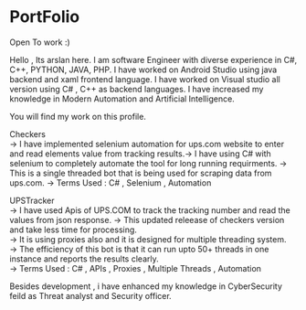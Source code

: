 # PortFolio

Open To work :) 

Hello , Its arslan here.
I am software Engineer with diverse experience in C#, C++, PYTHON, JAVA, PHP.
I have worked on Android Studio using java backend and xaml frontend language.
I have worked on Visual studio all version using C# , C++ as backend languages.
I have increased my knowledge in Modern Automation and Artificial Intelligence.

You will find my work on this profile.

Checkers         
-> I have implemented selenium automation for ups.com website to enter and read elements value from tracking results.-> 
I have using C# with selenium to completely automate the tool for long running requirments.
-> 
This is a single threaded bot that is being used for scraping data from ups.com.
-> 
Terms Used : C# , Selenium , Automation

UPSTracker         
-> 
I have used Apis of UPS.COM to track the tracking number and read the values from json response.
-> 
This updated releease of checkers version and take less time for processing.           
-> 
It is using proxies also and it is designed for multiple threading system.           
-> 
The efficiency of this bot is that it can run upto 50+ threads in one instance and reports the results clearly.                   
-> 
Terms Used : C# , APIs , Proxies , Multiple Threads , Automation 

Besides development , i have enhanced my knowledge in CyberSecurity feild as Threat analyst and Security officer.
